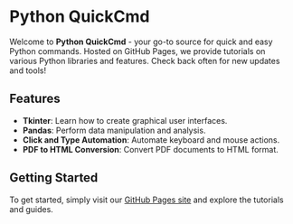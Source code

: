 # Python QuickCmd


Welcome to **Python QuickCmd** - your go-to source for quick and easy Python commands. Hosted on GitHub Pages, we provide tutorials on various Python libraries and features. Check back often for new updates and tools!
## Features
- **Tkinter**: Learn how to create graphical user interfaces.
- **Pandas**: Perform data manipulation and analysis.
- **Click and Type Automation**: Automate keyboard and mouse actions.
- **PDF to HTML Conversion**: Convert PDF documents to HTML format.

## Getting Started
To get started, simply visit our [GitHub Pages site](https://ganeshb15.github.io/PythonQuickCmd/) and explore the tutorials and guides.

